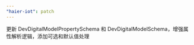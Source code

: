 ```yaml
---
"haier-iot": patch
---
```


更新 DevDigitalModelPropertySchema 和 DevDigitalModelSchema，增强属性解析逻辑，添加可选和默认值处理
